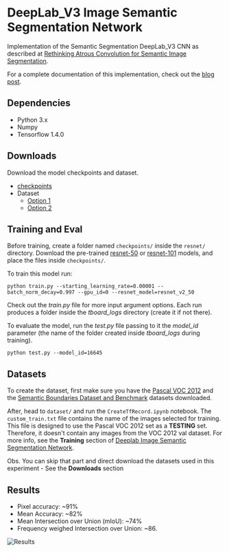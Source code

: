 # DeepLab_V3 Image Semantic Segmentation Network

Implementation of the Semantic Segmentation DeepLab_V3 CNN as described at [Rethinking Atrous Convolution for Semantic Image Segmentation](https://arxiv.org/pdf/1706.05587.pdf).

For a complete documentation of this implementation, check out the [blog post](https://sthalles.github.io/deep_segmentation_network/).

## Dependencies

- Python 3.x
- Numpy
- Tensorflow 1.4.0

## Downloads

Download the model checkpoints and dataset.

- [checkpoints](https://www.dropbox.com/sh/s7sx69pqjhrk0s4/AACXWCRd9JJ0zvcvDES9G3sba?dl=0)
- Dataset
  * [Option 1](https://mega.nz/#F!LlFCSaBB!1L_EoepUwhrHw4lHv1HRaA)
  * [Option 2](http://www.mediafire.com/?wx7h526chc4ar)

## Training and Eval

Before training, create a folder named ```checkpoints/``` inside the ```resnet/``` directory. Download the pre-trained [resnet-50](https://arxiv.org/abs/1603.05027) or [resnet-101](https://arxiv.org/abs/1603.05027) models, and place the files inside ```checkpoints/```.

To train this model run:

```
python train.py --starting_learning_rate=0.00001 --batch_norm_decay=0.997 --gpu_id=0 --resnet_model=resnet_v2_50
```

Check out the *train.py* file for more input argument options. Each run produces a folder inside the *tboard_logs* directory (create it if not there).

To evaluate the model, run the *test.py* file passing to it the *model_id* parameter (the name of the folder created inside *tboard_logs* during training).

```
python test.py --model_id=16645
```

## Datasets

To create the dataset, first make sure you have the [Pascal VOC 2012](http://host.robots.ox.ac.uk/pascal/VOC/voc2012/) and the [Semantic Boundaries Dataset and Benchmark](http://home.bharathh.info/pubs/codes/SBD/download.html) datasets downloaded.

After, head to ```dataset/``` and run the ```CreateTfRecord.ipynb``` notebook. The ```custom_train.txt``` file contains the name of the images selected for training. This file is designed to use the Pascal VOC 2012 set as a **TESTING** set. Therefore, it doesn't contain any images from the VOC 2012 val dataset. For more info, see the **Training** section of [Deeplab Image Semantic Segmentation Network](https://sthalles.github.io/deep_segmentation_network/).

Obs. You can skip that part and direct download the datasets used in this experiment - See the **Downloads** section

## Results

- Pixel accuracy: ~91%
- Mean Accuracy: ~82%
- Mean Intersection over Union (mIoU): ~74%
- Frequency weighed Intersection over Union: ~86.

![Results](https://github.com/sthalles/sthalles.github.io/blob/master/assets/deep_segmentation_network/results1.png)
